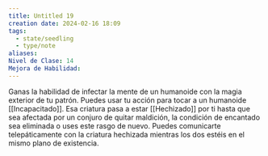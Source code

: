 ```yaml
---
title: Untitled 19
creation date: 2024-02-16 18:09
tags:
  - state/seedling
  - type/note
aliases: 
Nivel de Clase: 14
Mejora de Habilidad:
---
```

Ganas la habilidad de infectar la mente de un humanoide con la magia exterior de tu patrón. Puedes usar tu acción para tocar a un humanoide [[Incapacitado]]. Esa criatura pasa a estar [[Hechizado]] por ti hasta que sea afectada por un conjuro de quitar maldición, la condición de encantado sea eliminada o uses este rasgo de nuevo.
Puedes comunicarte telepáticamente con la criatura hechizada mientras los dos estéis en el mismo plano de existencia.

